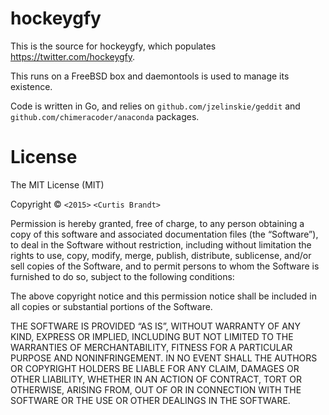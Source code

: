 # hockeygfy

This is the source for hockeygfy, which populates https://twitter.com/hockeygfy.

This runs on a FreeBSD box and daemontools is used to manage its existence.

Code is written in Go, and relies on `github.com/jzelinskie/geddit` and `github.com/chimeracoder/anaconda` packages.

# License

The MIT License (MIT)

Copyright © `<2015>` `<Curtis Brandt>`

Permission is hereby granted, free of charge, to any person
obtaining a copy of this software and associated documentation
files (the “Software”), to deal in the Software without
restriction, including without limitation the rights to use,
copy, modify, merge, publish, distribute, sublicense, and/or sell
copies of the Software, and to permit persons to whom the
Software is furnished to do so, subject to the following
conditions:

The above copyright notice and this permission notice shall be
included in all copies or substantial portions of the Software.

THE SOFTWARE IS PROVIDED “AS IS”, WITHOUT WARRANTY OF ANY KIND,
EXPRESS OR IMPLIED, INCLUDING BUT NOT LIMITED TO THE WARRANTIES
OF MERCHANTABILITY, FITNESS FOR A PARTICULAR PURPOSE AND
NONINFRINGEMENT. IN NO EVENT SHALL THE AUTHORS OR COPYRIGHT
HOLDERS BE LIABLE FOR ANY CLAIM, DAMAGES OR OTHER LIABILITY,
WHETHER IN AN ACTION OF CONTRACT, TORT OR OTHERWISE, ARISING
FROM, OUT OF OR IN CONNECTION WITH THE SOFTWARE OR THE USE OR
OTHER DEALINGS IN THE SOFTWARE.
